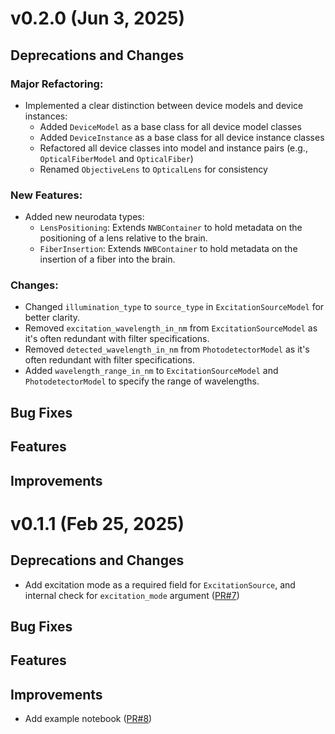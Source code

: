# v0.2.0 (Jun 3, 2025)

## Deprecations and Changes
### Major Refactoring:
- Implemented a clear distinction between device models and device instances:
  - Added ``DeviceModel`` as a base class for all device model classes
  - Added ``DeviceInstance`` as a base class for all device instance classes
  - Refactored all device classes into model and instance pairs (e.g., ``OpticalFiberModel`` and ``OpticalFiber``)
  - Renamed ``ObjectiveLens`` to ``OpticalLens`` for consistency

### New Features:
- Added new neurodata types:
  - ``LensPositioning``: Extends ``NWBContainer`` to hold metadata on the positioning of a lens relative to the brain.
  - ``FiberInsertion``: Extends ``NWBContainer`` to hold metadata on the insertion of a fiber into the brain.

### Changes:
- Changed ``illumination_type`` to ``source_type`` in ``ExcitationSourceModel`` for better clarity.
- Removed ``excitation_wavelength_in_nm`` from ``ExcitationSourceModel`` as it's often redundant with filter specifications.
- Removed ``detected_wavelength_in_nm`` from ``PhotodetectorModel`` as it's often redundant with filter specifications.
- Added ``wavelength_range_in_nm`` to ``ExcitationSourceModel`` and ``PhotodetectorModel`` to specify the range of wavelengths.

## Bug Fixes

## Features

## Improvements

# v0.1.1 (Feb 25, 2025)

## Deprecations and Changes
* Add excitation mode as a required field for `ExcitationSource`, and internal check for `excitation_mode` argument ([PR#7](https://github.com/catalystneuro/ndx-ophys-devices/pull/7))

## Bug Fixes

## Features

## Improvements
* Add example notebook ([PR#8](https://github.com/catalystneuro/ndx-ophys-devices/pull/8))
